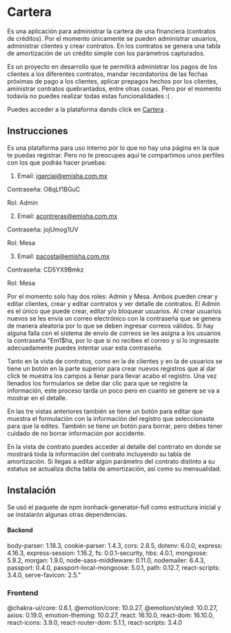 # Cartera

Es una aplicación para administrar la cartera de una financiera (contratos de créditos). Por el momento únicamente se pueden administrar usuarios, administrar clientes y crear contratos. En los contratos se genera una tabla de amortización de un crédito simple con los parámetros capturados.

Es un proyecto en desarrollo que te permitirá administrar los pagos de los clientes a los diferentes contratos, mandar recordatorios de las fechas próximas de pago a los clientes, aplicar prepagos hechos por los clientes, aministrar contratos quebrantados, entre otras cosas. Pero por el momento todavía no puedes realizar todas estas funcionalidades :( .

Puedes acceder a la plataforma dando click en [Cartera](https://carteraemisha.netlify.com/) .

## Instrucciones

Es una plataforma para uso interno por lo que no hay una página en la que te puedas registrar. Pero no te preocupes aquí te compartimos unos perfiles con los que podrás hacer pruebas:

1) Email:  jgarciaj@emisha.com.mx

Contraseña: O8qLf1BGuC

Rol: Admin

2) Email:  acontreras@emisha.com.mx

Contraseña: jojUmog1UV

Rol: Mesa


3) Email:  pacosta@emisha.com.mx

Contraseña: CD5YX9Bmkz

Rol: Mesa


Por el momento solo hay dos roles: Admin y Mesa. Ambos pueden crear y editar clientes, crear y editar contratos y ver detalle de contratos. El Admin es el único que puede crear, editar y/o bloquear usuarios. Al crear usuarios nuevos se les envía un correo electrónico con la contraseña que se genera de manera aleatoria por lo que se deben ingresar correos válidos. Si hay alguna falla con el sistema de envío de correos se les asigna a los usuarios la contraseña "Em1$ha, por lo que si no recibes el correo y si lo ingresaste adecuadamente puedes intentar usar esta contraseña.

Tanto en la vista de contratos, como en la de clientes y en la de usuarios se tiene un botón en la parte superior para crear nuevos registros que al dar click te muestra los campos a llenar para llevar acabo el registro. Una vez llenados los formularios se debe dar clic para que se registre la información, este proceso tarda un poco pero en cuanto se genere se va a mostrar en el detalle.

En las tre vistas anteriores también se tiene un botón para editar que muestra el formulación con la información del registro que seleccionaste para que la edites. También se tiene un botón para borrar, pero debes tener cuidado de no borrar información por accidente.

En la vista de contrato puedes acceder al detalle del contrrato en donde se mostrará toda la información del contrato incluyendo su tabla de amortización. Si llegas a editar algún parámetro del contrato distinto a su estatus se actualiza dicha tabla de amortización, así como su mensualidad.

## Instalación 

Se usó el paquete de npm ironhack-generator-full como estructura inicial y se instalarón algunas otras dependencias. 

#### Backend
body-parser: 1.18.3,
cookie-parser: 1.4.3,
cors: 2.8.5,
dotenv: 6.0.0,
express: 4.16.3,
express-session: 1.16.2,
fs: 0.0.1-security,
hbs: 4.0.1,
mongoose: 5.9.2,
morgan: 1.9.0,
node-sass-middleware: 0.11.0,
nodemailer: 6.4.3,
passport: 0.4.0,
passport-local-mongoose: 5.0.1,
path: 0.12.7,
react-scripts: 3.4.0,
serve-favicon: 2.5."

### Frontend

@chakra-ui/core: 0.6.1,
@emotion/core: 10.0.27,
@emotion/styled: 10.0.27,
axios: 0.19.0,
emotion-theming: 10.0.27,
react: 16.10.0,
react-dom: 16.10.0,
react-icons: 3.9.0,
react-router-dom: 5.1.1,
react-scripts: 3.4.0